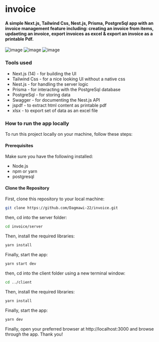 # invoice

#### A simple Next.js, Tailwind Css, Nest.js, Prisma, PostgreSql app with an invoice management feature including: creating an invoice from items, updaeting an invoice, export invoices as excel & export an invoice as a printable Pdf.
![image](https://github.com/user-attachments/assets/aa1961b0-733c-4dd0-b497-e3a10bc55c38)
![image](https://github.com/user-attachments/assets/bd37be4d-2239-4674-8ff7-828332cb032e)
![image](https://github.com/user-attachments/assets/124f39a1-6eaa-458a-a492-4654dea67b7a)




### Tools used

- Next.js (14) - for building the UI
- Tailwind Css - for a nice looking UI without a native css
- Nest.js - for handling the server logic
- Prisma - for interacting with the PostgreSql database
- PostgreSql - for storing data
- Swagger - for documenting the Nest.js API
- jspdf - to extract html content as printable pdf
- xlsx - to export set of data as an excel file

### How to run the app locally

To run this project locally on your machine, follow these steps:

#### Prerequisites

Make sure you have the following installed:
- Node.js
- npm or yarn
- postgresql 
  

#### Clone the Repository

First, clone this repository to your local machine:
```bash
git clone https://github.com/Dagmawi-22/invoice.git
```
then, cd into the server folder:

```bash
cd invoice/server
```
Then, install the required libraries:
```bash
yarn install
```
Finally, start the app:
```bash
yarn start dev
```
then, cd into the client folder using a new terminal window:

```bash
cd ../client
```
Then, install the required libraries:
```bash
yarn install
```
Finally, start the app:
```bash
yarn dev
```

Finally, open your preferred browser at http://localhost:3000 and browse through the app.
Thank you!



